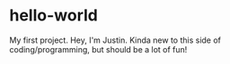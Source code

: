 # hello-world
My first project.
Hey, I'm Justin. Kinda new to this side of coding/programming, but should be a lot of fun! 
